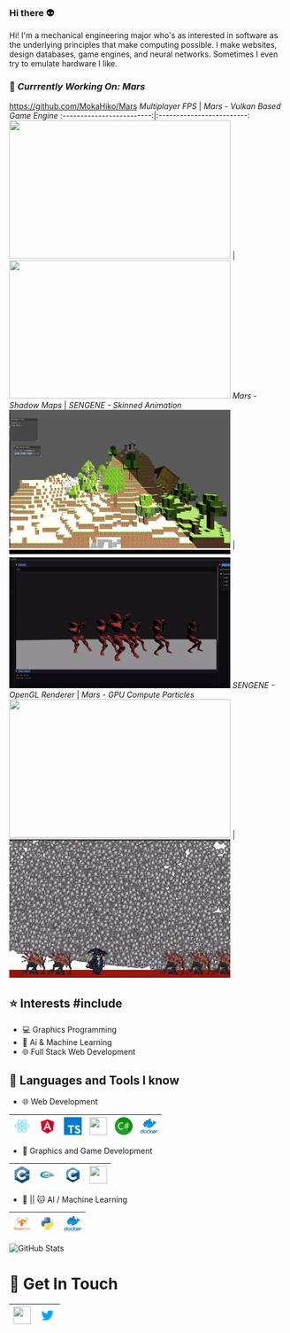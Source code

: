### Hi there :alien:

<!--
**tic-tacs/tic-tacs** is a ✨ _special_ ✨ repository because its `README.md` (this file) appears on your GitHub profile.

Here are some ideas to get you started:

- 🔭 I’m currently working on ...
- 🌱 I’m currently learning ...
- 👯 I’m looking to collaborate on ...
- 🤔 I’m looking for help with ...
- 💬 Ask me about ...
- 📫 How to reach me: ...
- 😄 Pronouns: ...
- ⚡ Fun fact: ...
-->

Hi! I'm a mechanical engineering major who's as interested in software as the underlying principles that make computing possible. I make websites, design databases, game engines, and neural networks. Sometimes I even try to emulate hardware I like. 

### :pushpin: *Currrently Working On: Mars*
https://github.com/MokaHiko/Mars
<em>Multiplayer FPS</em>             | <em>Mars - Vulkan Based Game Engine</em>
:-------------------------:|:-------------------------:
<img src="https://github.com/tic-tacs/Ricochet/blob/main/DemoGIFS/CombatDemo.gif" width="400" height="250"> |  <img src="https://github.com/MokaHiko/Mars/raw/master/demo_gifs/mesh_demo.gif" width="400" height="250">
<em>Mars - Shadow Maps</em>             | <em>SENGENE - Skinned Animation</em>
<img src="https://github.com/MokaHiko/Mars/blob/master/demo_gifs/Shadows.gif?raw=true" width="400" height="250"> |  <img src="https://github.com/MokaHiko/SENGENE/blob/main/SGE_DOCS/Gifs/dancing.gif?raw=true" width="400" height="250">
<em>SENGENE - OpenGL Renderer</em>             | <em>Mars - GPU Compute Particles</em>
<img src="https://github.com/MokaHiko/SENGENE/blob/main/SGE_DOCS/Gifs/first.gif?raw=true" width="400" height="250"> |  <img src="https://github.com/MokaHiko/Mars/blob/master/demo_gifs/Gpu%20Compute%20And%202D%20Sprite%20Rendering.gif?raw=true" width="400" height="250">

## :star: Interests #include
 - :computer: Graphics Programming 
 - :crystal_ball: Ai & Machine Learning
 - :globe_with_meridians: Full Stack Web Development

## :hammer: Languages and Tools I know

- :globe_with_meridians: Web Development

| <img height="32" width="32" src="https://raw.githubusercontent.com/github/explore/80688e429a7d4ef2fca1e82350fe8e3517d3494d/topics/react/react.png" />  | <img height="32" width="32" src="https://raw.githubusercontent.com/github/explore/80688e429a7d4ef2fca1e82350fe8e3517d3494d/topics/angular/angular.png" /> | <img height="32" width="32" src="https://raw.githubusercontent.com/github/explore/80688e429a7d4ef2fca1e82350fe8e3517d3494d/topics/typescript/typescript.png" /> | <img height="32" width="32" src="https://upload.wikimedia.org/wikipedia/commons/thumb/e/ee/.NET_Core_Logo.svg/1200px-.NET_Core_Logo.svg.png" />  | <img height="32" width="32" src="https://raw.githubusercontent.com/github/explore/80688e429a7d4ef2fca1e82350fe8e3517d3494d/topics/csharp/csharp.png" /> | <img height="32" width="32" src="https://raw.githubusercontent.com/github/explore/80688e429a7d4ef2fca1e82350fe8e3517d3494d/topics/docker/docker.png" />  | 
| :---:         |     :---:      |      :---:  |  :---:         |     :---:      |      :---:  |

- :crystal_ball: Graphics and Game Development

 <img height="32" width="32" src="https://raw.githubusercontent.com/github/explore/180320cffc25f4ed1bbdfd33d4db3a66eeeeb358/topics/cpp/cpp.png" /> | <img height="32" width="32" src="https://raw.githubusercontent.com/github/explore/80688e429a7d4ef2fca1e82350fe8e3517d3494d/topics/opengl/opengl.png" />  | <img height="32" width="32" src="https://raw.githubusercontent.com/github/explore/f3e22f0dca2be955676bc70d6214b95b13354ee8/topics/c/c.png" /> | <img height="32" width="32" src="https://i.redd.it/tu3gt6ysfxq71.png" />  | 
| :---:         |     :---:      |      :---:  |  :---:         | 

-  :dog: || :cat: AI / Machine Learning


| <img height="32" width="32" src="https://raw.githubusercontent.com/github/explore/80688e429a7d4ef2fca1e82350fe8e3517d3494d/topics/tensorflow/tensorflow.png" /> | <img height="32" width="32" src="https://raw.githubusercontent.com/github/explore/80688e429a7d4ef2fca1e82350fe8e3517d3494d/topics/python/python.png" /> | <img height="32" width="32" src="https://raw.githubusercontent.com/github/explore/80688e429a7d4ef2fca1e82350fe8e3517d3494d/topics/docker/docker.png" />  | 
| :---:         |     :---:      |      :---:  |  

![GitHub Stats](https://github-readme-stats.vercel.app/api?username=MokaHiko&theme=radical)

# :blue_heart: Get In Touch
| [<img height="32" width="32" src="https://cdn-icons-png.flaticon.com/512/174/174857.png" />](https://www.linkedin.com/in/christian-mark-g-solon-24b9891a1/) | [<img height="32" width="32" src="https://raw.githubusercontent.com/github/explore/80688e429a7d4ef2fca1e82350fe8e3517d3494d/topics/twitter/twitter.png" />](https://twitter.com/ChristianSolon1)| 
| :---:         |     :---:      |    



